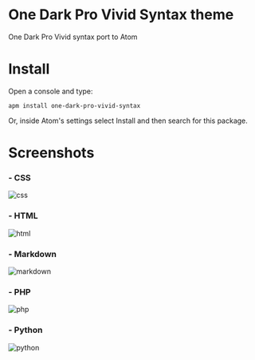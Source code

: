 # One Dark Pro Vivid Syntax theme

One Dark Pro Vivid syntax port to Atom

# Install

Open a console and type:

```shell
apm install one-dark-pro-vivid-syntax
```

Or, inside Atom's settings select Install and then search for this package.

# Screenshots

### - CSS
![css](https://user-images.githubusercontent.com/15709414/30447353-71f0dfd0-9951-11e7-9618-b3efbbfe72a0.png)


### - HTML
![html](https://user-images.githubusercontent.com/15709414/30444902-155c7cae-994a-11e7-99f5-67b9a25c0558.png)

### - Markdown
![markdown](https://user-images.githubusercontent.com/15709414/30404491-892bf8e2-98ac-11e7-963c-817d60aa40a9.jpg)

### - PHP
![php](https://user-images.githubusercontent.com/15709414/30395402-a0a9a378-988b-11e7-9779-60cc587d304d.jpg)

### - Python
![python](https://user-images.githubusercontent.com/15709414/30406578-4b5805e0-98b8-11e7-8c4d-c08d9bea8460.jpg)
